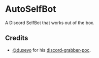 # AutoSelfBot
A Discord SelfBot that works out of the box.

## Credits
* [@duxeyo](https://github.com/duxeyo) for his [discord-grabber-poc](https://github.com/duxeyo/discord-grabber-poc).
